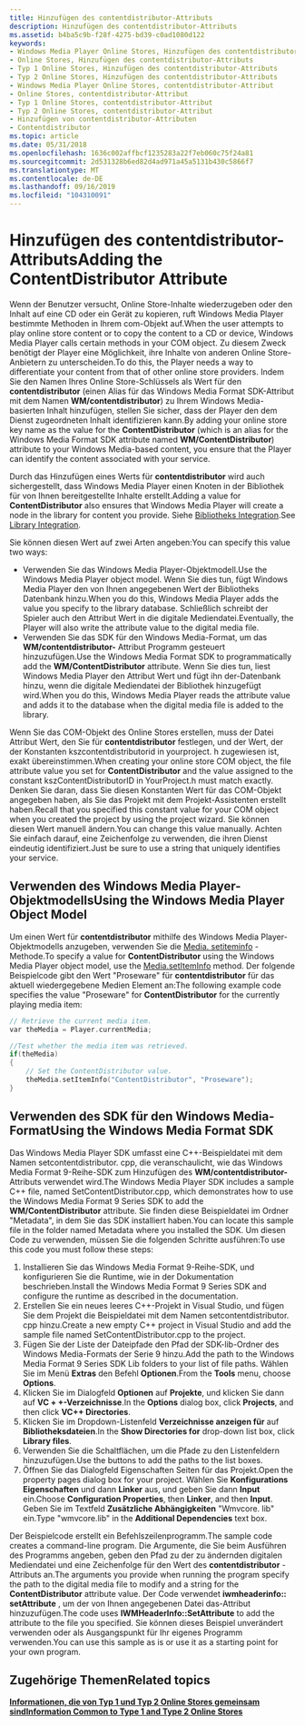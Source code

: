 ```yaml
---
title: Hinzufügen des contentdistributor-Attributs
description: Hinzufügen des contentdistributor-Attributs
ms.assetid: b4ba5c9b-f28f-4275-bd39-c0ad1080d122
keywords:
- Windows Media Player Online Stores, Hinzufügen des contentdistributor-Attributs
- Online Stores, Hinzufügen des contentdistributor-Attributs
- Typ 1 Online Stores, Hinzufügen des contentdistributor-Attributs
- Typ 2 Online Stores, Hinzufügen des contentdistributor-Attributs
- Windows Media Player Online Stores, contentdistributor-Attribut
- Online Stores, contentdistributor-Attribut
- Typ 1 Online Stores, contentdistributor-Attribut
- Typ 2 Online Stores, contentdistributor-Attribut
- Hinzufügen von contentdistributor-Attributen
- Contentdistributor
ms.topic: article
ms.date: 05/31/2018
ms.openlocfilehash: 1636c002affbcf1235283a22f7eb060c75f24a81
ms.sourcegitcommit: 2d531328b6ed82d4ad971a45a5131b430c5866f7
ms.translationtype: MT
ms.contentlocale: de-DE
ms.lasthandoff: 09/16/2019
ms.locfileid: "104310091"
---
```

# <a name="adding-the-contentdistributor-attribute"></a><span data-ttu-id="dd723-113">Hinzufügen des contentdistributor-Attributs</span><span class="sxs-lookup"><span data-stu-id="dd723-113">Adding the ContentDistributor Attribute</span></span>

<span data-ttu-id="dd723-114">Wenn der Benutzer versucht, Online Store-Inhalte wiederzugeben oder den Inhalt auf eine CD oder ein Gerät zu kopieren, ruft Windows Media Player bestimmte Methoden in Ihrem com-Objekt auf.</span><span class="sxs-lookup"><span data-stu-id="dd723-114">When the user attempts to play online store content or to copy the content to a CD or device, Windows Media Player calls certain methods in your COM object.</span></span> <span data-ttu-id="dd723-115">Zu diesem Zweck benötigt der Player eine Möglichkeit, ihre Inhalte von anderen Online Store-Anbietern zu unterscheiden.</span><span class="sxs-lookup"><span data-stu-id="dd723-115">To do this, the Player needs a way to differentiate your content from that of other online store providers.</span></span> <span data-ttu-id="dd723-116">Indem Sie den Namen Ihres Online Store-Schlüssels als Wert für den **contentdistributor** (einen Alias für das Windows Media Format SDK-Attribut mit dem Namen **WM/contentdistributor**) zu Ihrem Windows Media-basierten Inhalt hinzufügen, stellen Sie sicher, dass der Player den dem Dienst zugeordneten Inhalt identifizieren kann.</span><span class="sxs-lookup"><span data-stu-id="dd723-116">By adding your online store key name as the value for the **ContentDistributor** (which is an alias for the Windows Media Format SDK attribute named **WM/ContentDistributor**) attribute to your Windows Media-based content, you ensure that the Player can identify the content associated with your service.</span></span>

<span data-ttu-id="dd723-117">Durch das Hinzufügen eines Werts für **contentdistributor** wird auch sichergestellt, dass Windows Media Player einen Knoten in der Bibliothek für von Ihnen bereitgestellte Inhalte erstellt.</span><span class="sxs-lookup"><span data-stu-id="dd723-117">Adding a value for **ContentDistributor** also ensures that Windows Media Player will create a node in the library for content you provide.</span></span> <span data-ttu-id="dd723-118">Siehe [Bibliotheks Integration](library-integration.md).</span><span class="sxs-lookup"><span data-stu-id="dd723-118">See [Library Integration](library-integration.md).</span></span>

<span data-ttu-id="dd723-119">Sie können diesen Wert auf zwei Arten angeben:</span><span class="sxs-lookup"><span data-stu-id="dd723-119">You can specify this value two ways:</span></span>

-   <span data-ttu-id="dd723-120">Verwenden Sie das Windows Media Player-Objektmodell.</span><span class="sxs-lookup"><span data-stu-id="dd723-120">Use the Windows Media Player object model.</span></span> <span data-ttu-id="dd723-121">Wenn Sie dies tun, fügt Windows Media Player den von Ihnen angegebenen Wert der Bibliotheks Datenbank hinzu.</span><span class="sxs-lookup"><span data-stu-id="dd723-121">When you do this, Windows Media Player adds the value you specify to the library database.</span></span> <span data-ttu-id="dd723-122">Schließlich schreibt der Spieler auch den Attribut Wert in die digitale Mediendatei.</span><span class="sxs-lookup"><span data-stu-id="dd723-122">Eventually, the Player will also write the attribute value to the digital media file.</span></span>
-   <span data-ttu-id="dd723-123">Verwenden Sie das SDK für den Windows Media-Format, um das **WM/contentdistributor-** Attribut Programm gesteuert hinzuzufügen.</span><span class="sxs-lookup"><span data-stu-id="dd723-123">Use the Windows Media Format SDK to programmatically add the **WM/ContentDistributor** attribute.</span></span> <span data-ttu-id="dd723-124">Wenn Sie dies tun, liest Windows Media Player den Attribut Wert und fügt ihn der-Datenbank hinzu, wenn die digitale Mediendatei der Bibliothek hinzugefügt wird.</span><span class="sxs-lookup"><span data-stu-id="dd723-124">When you do this, Windows Media Player reads the attribute value and adds it to the database when the digital media file is added to the library.</span></span>

<span data-ttu-id="dd723-125">Wenn Sie das COM-Objekt des Online Stores erstellen, muss der Datei Attribut Wert, den Sie für **contentdistributor** festlegen, und der Wert, der der Konstanten kszcontentdistributorid in yourproject. h zugewiesen ist, exakt übereinstimmen.</span><span class="sxs-lookup"><span data-stu-id="dd723-125">When creating your online store COM object, the file attribute value you set for **ContentDistributor** and the value assigned to the constant kszContentDistributorID in YourProject.h must match exactly.</span></span> <span data-ttu-id="dd723-126">Denken Sie daran, dass Sie diesen Konstanten Wert für das COM-Objekt angegeben haben, als Sie das Projekt mit dem Projekt-Assistenten erstellt haben.</span><span class="sxs-lookup"><span data-stu-id="dd723-126">Recall that you specified this constant value for your COM object when you created the project by using the project wizard.</span></span> <span data-ttu-id="dd723-127">Sie können diesen Wert manuell ändern.</span><span class="sxs-lookup"><span data-stu-id="dd723-127">You can change this value manually.</span></span> <span data-ttu-id="dd723-128">Achten Sie einfach darauf, eine Zeichenfolge zu verwenden, die ihren Dienst eindeutig identifiziert.</span><span class="sxs-lookup"><span data-stu-id="dd723-128">Just be sure to use a string that uniquely identifies your service.</span></span>

## <a name="using-the-windows-media-player-object-model"></a><span data-ttu-id="dd723-129">Verwenden des Windows Media Player-Objektmodells</span><span class="sxs-lookup"><span data-stu-id="dd723-129">Using the Windows Media Player Object Model</span></span>

<span data-ttu-id="dd723-130">Um einen Wert für **contentdistributor** mithilfe des Windows Media Player-Objektmodells anzugeben, verwenden Sie die [Media. setiteminfo](media-setiteminfo.md) -Methode.</span><span class="sxs-lookup"><span data-stu-id="dd723-130">To specify a value for **ContentDistributor** using the Windows Media Player object model, use the [Media.setItemInfo](media-setiteminfo.md) method.</span></span> <span data-ttu-id="dd723-131">Der folgende Beispielcode gibt den Wert "Proseware" für **contentdistributor** für das aktuell wiedergegebene Medien Element an:</span><span class="sxs-lookup"><span data-stu-id="dd723-131">The following example code specifies the value "Proseware" for **ContentDistributor** for the currently playing media item:</span></span>


```C++
// Retrieve the current media item.
var theMedia = Player.currentMedia;

//Test whether the media item was retrieved.
if(theMedia)
{
    // Set the ContentDistributor value.
    theMedia.setItemInfo("ContentDistributor", "Proseware");
}
```



## <a name="using-the-windows-media-format-sdk"></a><span data-ttu-id="dd723-132">Verwenden des SDK für den Windows Media-Format</span><span class="sxs-lookup"><span data-stu-id="dd723-132">Using the Windows Media Format SDK</span></span>

<span data-ttu-id="dd723-133">Das Windows Media Player SDK umfasst eine C++-Beispieldatei mit dem Namen setcontentdistributor. cpp, die veranschaulicht, wie das Windows Media Format 9-Reihe-SDK zum Hinzufügen des **WM/contentdistributor-** Attributs verwendet wird.</span><span class="sxs-lookup"><span data-stu-id="dd723-133">The Windows Media Player SDK includes a sample C++ file, named SetContentDistributor.cpp, which demonstrates how to use the Windows Media Format 9 Series SDK to add the **WM/ContentDistributor** attribute.</span></span> <span data-ttu-id="dd723-134">Sie finden diese Beispieldatei im Ordner "Metadata", in dem Sie das SDK installiert haben.</span><span class="sxs-lookup"><span data-stu-id="dd723-134">You can locate this sample file in the folder named Metadata where you installed the SDK.</span></span> <span data-ttu-id="dd723-135">Um diesen Code zu verwenden, müssen Sie die folgenden Schritte ausführen:</span><span class="sxs-lookup"><span data-stu-id="dd723-135">To use this code you must follow these steps:</span></span>

1.  <span data-ttu-id="dd723-136">Installieren Sie das Windows Media Format 9-Reihe-SDK, und konfigurieren Sie die Runtime, wie in der Dokumentation beschrieben.</span><span class="sxs-lookup"><span data-stu-id="dd723-136">Install the Windows Media Format 9 Series SDK and configure the runtime as described in the documentation.</span></span>
2.  <span data-ttu-id="dd723-137">Erstellen Sie ein neues leeres C++-Projekt in Visual Studio, und fügen Sie dem Projekt die Beispieldatei mit dem Namen setcontentdistributor. cpp hinzu.</span><span class="sxs-lookup"><span data-stu-id="dd723-137">Create a new empty C++ project in Visual Studio and add the sample file named SetContentDistributor.cpp to the project.</span></span>
3.  <span data-ttu-id="dd723-138">Fügen Sie der Liste der Dateipfade den Pfad der SDK-lib-Ordner des Windows Media-Formats der Serie 9 hinzu.</span><span class="sxs-lookup"><span data-stu-id="dd723-138">Add the path to the Windows Media Format 9 Series SDK Lib folders to your list of file paths.</span></span> <span data-ttu-id="dd723-139">Wählen Sie im Menü **Extras** den Befehl **Optionen**.</span><span class="sxs-lookup"><span data-stu-id="dd723-139">From the **Tools** menu, choose **Options**.</span></span>
4.  <span data-ttu-id="dd723-140">Klicken Sie im Dialogfeld **Optionen** auf **Projekte**, und klicken Sie dann auf **VC + +-Verzeichnisse**.</span><span class="sxs-lookup"><span data-stu-id="dd723-140">In the **Options** dialog box, click **Projects**, and then click **VC++ Directories**.</span></span>
5.  <span data-ttu-id="dd723-141">Klicken Sie im Dropdown-Listenfeld **Verzeichnisse anzeigen für** auf **Bibliotheksdateien**.</span><span class="sxs-lookup"><span data-stu-id="dd723-141">In the **Show Directories for** drop-down list box, click **Library files**.</span></span>
6.  <span data-ttu-id="dd723-142">Verwenden Sie die Schaltflächen, um die Pfade zu den Listenfeldern hinzuzufügen.</span><span class="sxs-lookup"><span data-stu-id="dd723-142">Use the buttons to add the paths to the list boxes.</span></span>
7.  <span data-ttu-id="dd723-143">Öffnen Sie das Dialogfeld Eigenschaften Seiten für das Projekt.</span><span class="sxs-lookup"><span data-stu-id="dd723-143">Open the property pages dialog box for your project.</span></span> <span data-ttu-id="dd723-144">Wählen Sie **Konfigurations Eigenschaften** und dann **Linker** aus, und geben Sie dann **Input** ein.</span><span class="sxs-lookup"><span data-stu-id="dd723-144">Choose **Configuration Properties**, then **Linker**, and then **Input**.</span></span> <span data-ttu-id="dd723-145">Geben Sie im Textfeld **Zusätzliche Abhängigkeiten** "Wmvcore. lib" ein.</span><span class="sxs-lookup"><span data-stu-id="dd723-145">Type "wmvcore.lib" in the **Additional Dependencies** text box.</span></span>

<span data-ttu-id="dd723-146">Der Beispielcode erstellt ein Befehlszeilenprogramm.</span><span class="sxs-lookup"><span data-stu-id="dd723-146">The sample code creates a command-line program.</span></span> <span data-ttu-id="dd723-147">Die Argumente, die Sie beim Ausführen des Programms angeben, geben den Pfad zu der zu ändernden digitalen Mediendatei und eine Zeichenfolge für den Wert des **contentdistributor** -Attributs an.</span><span class="sxs-lookup"><span data-stu-id="dd723-147">The arguments you provide when running the program specify the path to the digital media file to modify and a string for the **ContentDistributor** attribute value.</span></span> <span data-ttu-id="dd723-148">Der Code verwendet **iwmheaderinfo:: setAttribute** , um der von Ihnen angegebenen Datei das-Attribut hinzuzufügen.</span><span class="sxs-lookup"><span data-stu-id="dd723-148">The code uses **IWMHeaderInfo::SetAttribute** to add the attribute to the file you specified.</span></span> <span data-ttu-id="dd723-149">Sie können dieses Beispiel unverändert verwenden oder als Ausgangspunkt für Ihr eigenes Programm verwenden.</span><span class="sxs-lookup"><span data-stu-id="dd723-149">You can use this sample as is or use it as a starting point for your own program.</span></span>

## <a name="related-topics"></a><span data-ttu-id="dd723-150">Zugehörige Themen</span><span class="sxs-lookup"><span data-stu-id="dd723-150">Related topics</span></span>

<dl> <dt>

[<span data-ttu-id="dd723-151">**Informationen, die von Typ 1 und Typ 2 Online Stores gemeinsam sind**</span><span class="sxs-lookup"><span data-stu-id="dd723-151">**Information Common to Type 1 and Type 2 Online Stores**</span></span>](information-common-to-type-1-and-type-2-online-stores.md)
</dt> </dl>

 

 




